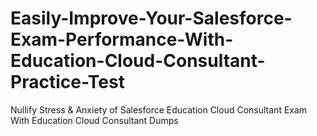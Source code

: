 # Easily-Improve-Your-Salesforce-Exam-Performance-With-Education-Cloud-Consultant-Practice-Test
Nullify Stress &amp; Anxiety of Salesforce Education Cloud Consultant Exam With Education Cloud Consultant Dumps
